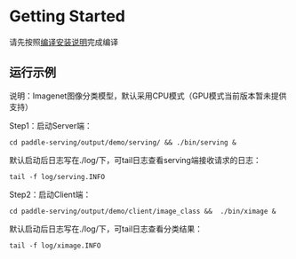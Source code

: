 
# Getting Started

请先按照[编译安装说明](INSTALL.md)完成编译

## 运行示例
说明：Imagenet图像分类模型，默认采用CPU模式（GPU模式当前版本暂未提供支持）

Step1：启动Server端：
```shell
cd paddle-serving/output/demo/serving/ && ./bin/serving &
```

默认启动后日志写在./log/下，可tail日志查看serving端接收请求的日志：
```shell
tail -f log/serving.INFO
```

Step2：启动Client端：
```shell
cd paddle-serving/output/demo/client/image_class &&  ./bin/ximage &
```

默认启动后日志写在./log/下，可tail日志查看分类结果：
```shell
tail -f log/ximage.INFO
```

